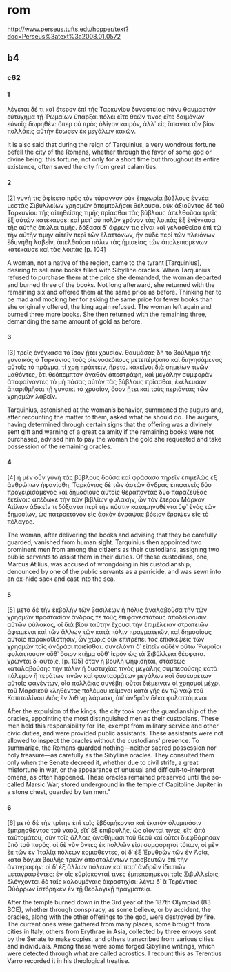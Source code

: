 
# rom
http://www.perseus.tufts.edu/hopper/text?doc=Perseus%3atext%3a2008.01.0572
## b4
### c62
#### 1
λέγεται δέ τι καὶ ἕτερον ἐπὶ τῆς Ταρκυνίου δυναστείας πάνυ θαυμαστὸν εὐτύχημα τῇ Ῥωμαίων ὑπάρξαι πόλει εἴτε θεῶν τινος εἴτε δαιμόνων εὐνοίᾳ δωρηθέν: ὅπερ οὐ πρὸς ὀλίγον καιρόν, ἀλλ᾽ εἰς ἅπαντα τὸν βίον πολλάκις αὐτὴν ἔσωσεν ἐκ μεγάλων κακῶν.

It is also said that during the reign of Tarquinius, a very wondrous fortune befell the city of the Romans, whether through the favor of some god or divine being: this fortune, not only for a short time but throughout its entire existence, often saved the city from great calamities.
#### 2
[2] γυνή τις ἀφίκετο πρὸς τὸν τύραννον οὐκ ἐπιχωρία βύβλους ἐννέα μεστὰς Σιβυλλείων χρησμῶν ἀπεμπολῆσαι θέλουσα. οὐκ ἀξιοῦντος δὲ τοῦ Ταρκυνίου τῆς αἰτηθείσης τιμῆς πρίασθαι τὰς βύβλους ἀπελθοῦσα τρεῖς ἐξ αὐτῶν κατέκαυσε: καὶ μετ᾽ οὐ πολὺν χρόνον τὰς λοιπὰς ἓξ ἐνέγκασα τῆς αὐτῆς ἐπώλει τιμῆς. δόξασα δ᾽ ἄφρων τις εἶναι καὶ γελασθεῖσα ἐπὶ τῷ τὴν αὐτὴν τιμὴν αἰτεῖν περὶ τῶν ἐλαττόνων, ἣν οὐδὲ περὶ τῶν πλειόνων ἐδυνήθη λαβεῖν, ἀπελθοῦσα πάλιν τὰς ἡμισείας τῶν ἀπολειπομένων κατέκαυσε καὶ τὰς λοιπὰς [p. 104]

A woman, not a native of the region, came to the tyrant [Tarquinius], desiring to sell nine books filled with Sibylline oracles. When Tarquinius refused to purchase them at the price she demanded, the woman departed and burned three of the books. Not long afterward, she returned with the remaining six and offered them at the same price as before. Thinking her to be mad and mocking her for asking the same price for fewer books than she originally offered, the king again refused. The woman left again and burned three more books. She then returned with the remaining three, demanding the same amount of gold as before.
#### 3
[3] τρεῖς ἐνέγκασα τὸ ἴσον ᾔτει χρυσίον. θαυμάσας δὴ τὸ βούλημα τῆς γυναικὸς ὁ Ταρκύνιος τοὺς οἰωνοσκόπους μετεπέμψατο καὶ διηγησάμενος αὐτοῖς τὸ πρᾶγμα, τί χρὴ πράττειν, ἤρετο. κἀκεῖνοι διὰ σημείων τινῶν μαθόντες, ὅτι θεόπεμπτον ἀγαθὸν ἀπεστράφη, καὶ μεγάλην συμφορὰν ἀποφαίνοντες τὸ μὴ πάσας αὐτὸν τὰς βύβλους πρίασθαι, ἐκέλευσαν ἀπαριθμῆσαι τῇ γυναικὶ τὸ χρυσίον, ὅσον ᾔτει καὶ τοὺς περιόντας τῶν χρησμῶν λαβεῖν.

Tarquinius, astonished at the woman’s behavior, summoned the augurs and, after recounting the matter to them, asked what he should do. The augurs, having determined through certain signs that the offering was a divinely sent gift and warning of a great calamity if the remaining books were not purchased, advised him to pay the woman the gold she requested and take possession of the remaining oracles.
#### 4
[4] ἡ μὲν οὖν γυνὴ τὰς βύβλους δοῦσα καὶ φράσασα τηρεῖν ἐπιμελῶς ἐξ ἀνθρώπων ἠφανίσθη, Ταρκύνιος δὲ τῶν ἀστῶν ἄνδρας ἐπιφανεῖς δύο προχειρισάμενος καὶ δημοσίους αὐτοῖς θεράποντας δύο παραζεύξας ἐκείνοις ἀπέδωκε τὴν τῶν βιβλίων φυλακήν, ὧν τὸν ἕτερον Μάρκον Ἀτίλιον ἀδικεῖν τι δόξαντα περὶ τὴν πύστιν καταμηνυθέντα ὑφ᾽ ἑνὸς τῶν δημοσίων, ὡς πατροκτόνον εἰς ἀσκὸν ἐνράψας βόειον ἔρριψεν εἰς τὸ πέλαγος.

The woman, after delivering the books and advising that they be carefully guarded, vanished from human sight. Tarquinius then appointed two prominent men from among the citizens as their custodians, assigning two public servants to assist them in their duties. Of these custodians, one, Marcus Atilius, was accused of wrongdoing in his custodianship, denounced by one of the public servants as a parricide, and was sewn into an ox-hide sack and cast into the sea.
#### 5
[5] μετὰ δὲ τὴν ἐκβολὴν τῶν βασιλέων ἡ πόλις ἀναλαβοῦσα τὴν τῶν χρησμῶν προστασίαν ἄνδρας τε τοὺς ἐπιφανεστάτους ἀποδείκνυσιν αὐτῶν φύλακας, οἳ διὰ βίου ταύτην ἔχουσι τὴν ἐπιμέλειαν στρατειῶν ἀφειμένοι καὶ τῶν ἄλλων τῶν κατὰ πόλιν πραγματειῶν, καὶ δημοσίους αὐτοῖς παρακαθίστησιν, ὧν χωρὶς οὐκ ἐπιτρέπει τὰς ἐπισκέψεις τῶν χρησμῶν τοῖς ἀνδράσι ποιεῖσθαι. συνελόντι δ᾽ εἰπεῖν οὐδὲν οὕτω Ῥωμαῖοι φυλάττουσιν οὔθ᾽ ὅσιον κτῆμα οὔθ᾽ ἱερὸν ὡς τὰ Σιβύλλεια θέσφατα. χρῶνται δ᾽ αὐτοῖς, [p. 105] ὅταν ἡ βουλὴ ψηφίσηται, στάσεως καταλαβούσης τὴν πόλιν ἢ δυστυχίας τινὸς μεγάλης συμπεσούσης κατὰ πόλεμον ἢ τεράτων τινῶν καὶ φαντασμάτων μεγάλων καὶ δυσευρέτων αὐτοῖς φανέντων, οἷα πολλάκις συνέβη. οὗτοι διέμειναν οἱ χρησμοὶ μέχρι τοῦ Μαρσικοῦ κληθέντος πολέμου κείμενοι κατὰ γῆς ἐν τῷ ναῷ τοῦ Καπιτωλίνου Διὸς ἐν λιθίνῃ λάρνακι, ὑπ᾽ ἀνδρῶν δέκα φυλαττόμενοι.

After the expulsion of the kings, the city took over the guardianship of the oracles, appointing the most distinguished men as their custodians. These men held this responsibility for life, exempt from military service and other civic duties, and were provided public assistants. These assistants were not allowed to inspect the oracles without the custodians' presence. To summarize, the Romans guarded nothing—neither sacred possession nor holy treasure—as carefully as the Sibylline oracles. They consulted them only when the Senate decreed it, whether due to civil strife, a great misfortune in war, or the appearance of unusual and difficult-to-interpret omens, as often happened. These oracles remained preserved until the so-called Marsic War, stored underground in the temple of Capitoline Jupiter in a stone chest, guarded by ten men."
#### 6
[6] μετὰ δὲ τὴν τρίτην ἐπὶ ταῖς ἑβδομήκοντα καὶ ἑκατὸν ὀλυμπιάσιν ἐμπρησθέντος τοῦ ναοῦ, εἴτ᾽ ἐξ ἐπιβουλῆς, ὡς οἴονταί τινες, εἴτ᾽ ἀπὸ ταὐτομάτου, σὺν τοῖς ἄλλοις ἀναθήμασι τοῦ θεοῦ καὶ οὗτοι διεφθάρησαν ὑπὸ τοῦ πυρός. οἱ δὲ νῦν ὄντες ἐκ πολλῶν εἰσι συμφορητοὶ τόπων, οἱ μὲν ἐκ τῶν ἐν Ἰταλίᾳ πόλεων κομισθέντες, οἱ δ᾽ ἐξ Ἐρυθρῶν τῶν ἐν Ἀσίᾳ, κατὰ δόγμα βουλῆς τριῶν ἀποσταλέντων πρεσβευτῶν ἐπὶ τὴν ἀντιγραφήν: οἱ δ᾽ ἐξ ἄλλων πόλεων καὶ παρ᾽ ἀνδρῶν ἰδιωτῶν μεταγραφέντες: ἐν οἷς εὑρίσκονταί τινες ἐμπεποιημένοι τοῖς Σιβυλλείοις, ἐλέγχονται δὲ ταῖς καλουμέναις ἀκροστιχίσι: λέγω δ᾽ ἃ Τερέντιος Οὐάρρων ἱστόρηκεν ἐν τῇ θεολογικῇ πραγματείᾳ.

After the temple burned down in the 3rd year of the 187th Olympiad (83 BCE), whether through conspiracy, as some believe, or by accident, the oracles, along with the other offerings to the god, were destroyed by fire. The current ones were gathered from many places, some brought from cities in Italy, others from Erythrae in Asia, collected by three envoys sent by the Senate to make copies, and others transcribed from various cities and individuals. Among these were some forged Sibylline writings, which were detected through what are called acrostics. I recount this as Terentius Varro recorded it in his theological treatise.